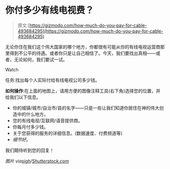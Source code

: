 # 你付多少有线电视费？

> 原文:[https://gizmodo.com/how-much-do-you-pay-for-cable-493684295](https://gizmodo.com/how-much-do-you-pay-for-cable-493684295)

无论你住在我们这个伟大国家的哪个地方，你都很有可能从你的有线电视运营商那里得到不公平的待遇。或者你只是让自己相信了。今天，我们要找出真相——或者，无论如何，我们要试一试。

Watch

任务:找出每个人实际付给有线电视公司多少钱。

**如何操作**:在上面的地图上，请用方便的图像注释工具(右下角)选择您的位置，并给我们以下信息。

*   你的城镇/城市/自治市/县的名字——只是一些让我们知道你居住在神的伟大创造中的什么地方。
*   您的有线电视/互联网/语音提供商。
*   你每月付多少钱。
*   关于您获得的服务的详细信息。(数据速度、付费频道等)
*   *细节好*。

我们期待听到您的回复！

*图片 via*[*sjgh*](http://www.shutterstock.com/gallery-209425p1.html)*/*[*Shutterstock.com*](http://www.shutterstock.com/cat.mhtml?searchterm=us%20map%20with%20states&sort_version=4_0&search_type=keyword_search&version=llv1&search_language=en&safesearch=1&prev_sort_method=relevance2&sort_method=popular&&search_source=related_searches#id=23938603&src=KTNFPqG3bqs3F_04zPPWQA-1-11)